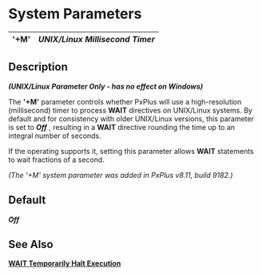 # System Parameters

**'+M'** |  **_UNIX/Linux Millisecond Timer_**  
---|---  
  
##  Description

**_(UNIX/Linux Parameter Only - has no effect on Windows)_**

The **'+M'** parameter controls whether PxPlus will use a high-resolution (millisecond) timer to process **WAIT** directives on UNIX/Linux systems. By default and for consistency with older UNIX/Linux versions, this parameter is set to **_Off_** , resulting in a **WAIT** directive rounding the time up to an integral number of seconds.

If the operating supports it, setting this parameter allows **WAIT** statements to wait fractions of a second.

_(The '+M' system parameter was added in PxPlus v8.11, build 9182.)_

##  Default

**_Off_**

## See Also

**[WAIT Temporarily Halt Execution](../directives/wait.md)**
